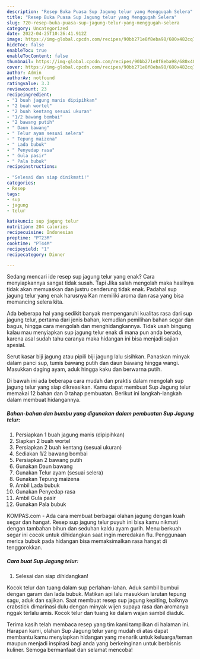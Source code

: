 ```yaml
---
description: "Resep Buka Puasa Sup Jagung telur yang Menggugah Selera"
title: "Resep Buka Puasa Sup Jagung telur yang Menggugah Selera"
slug: 720-resep-buka-puasa-sup-jagung-telur-yang-menggugah-selera
category: Uncategorized
date: 2022-04-25T10:26:41.912Z
image: https://img-global.cpcdn.com/recipes/90bb271e8f8eba98/680x482cq70/sup-jagung-telur-foto-resep-utama.jpg
hideToc: false
enableToc: true
enableTocContent: false
thumbnail: https://img-global.cpcdn.com/recipes/90bb271e8f8eba98/680x482cq70/sup-jagung-telur-foto-resep-utama.jpg
cover: https://img-global.cpcdn.com/recipes/90bb271e8f8eba98/680x482cq70/sup-jagung-telur-foto-resep-utama.jpg
author: Admin
authorAv: notfound
ratingvalue: 3.3
reviewcount: 23
recipeingredient:
- "1 buah jagung manis dipipihkan"
- "2 buah wortel"
- "2 buah kentang sesuai ukuran"
- "1/2 bawang bombai"
- "2 bawang putih"
- " Daun bawang"
- " Telur ayam sesuai selera"
- " Tepung maizena"
- " Lada bubuk"
- " Penyedap rasa"
- " Gula pasir"
- " Pala bubuk"
recipeinstructions:

- "Selesai dan siap dinikmati!"
categories:
- Resep
tags:
- sup
- jagung
- telur

katakunci: sup jagung telur 
nutrition: 204 calories
recipecuisine: Indonesian
preptime: "PT23M"
cooktime: "PT44M"
recipeyield: "1"
recipecategory: Dinner

---
```



Sedang mencari ide resep sup jagung telur yang enak? Cara menyiapkannya sangat tidak susah. Tapi Jika salah mengolah maka hasilnya tidak akan memuaskan dan justru cenderung tidak enak. Padahal sup jagung telur yang enak harusnya Kan memiliki aroma dan rasa yang bisa memancing selera kita.


Ada beberapa hal yang sedikit banyak mempengaruhi kualitas rasa dari sup jagung telur, pertama dari jenis bahan, kemudian pemilihan bahan segar dan bagus, hingga cara mengolah dan menghidangkannya. Tidak usah bingung kalau mau menyiapkan sup jagung telur enak di mana pun anda berada, karena asal sudah tahu caranya maka hidangan ini bisa menjadi sajian spesial.

Serut kasar biji jagung atau pipili biji jagung lalu sisihkan. Panaskan minyak dalam panci sup, tumis bawang putih dan daun bawang hingga wangi. Masukkan daging ayam, aduk hingga kaku dan berwarna putih.


Di bawah ini ada beberapa cara mudah dan praktis dalam mengolah sup jagung telur yang siap dikreasikan. Kamu dapat membuat Sup Jagung telur memakai 12 bahan dan 0 tahap pembuatan. Berikut ini langkah-langkah dalam membuat hidangannya.

<!--inarticleads1-->

##### Bahan-bahan dan bumbu yang digunakan dalam pembuatan Sup Jagung telur:

1. Persiapkan 1 buah jagung manis (dipipihkan)
1. Siapkan 2 buah wortel
1. Persiapkan 2 buah kentang (sesuai ukuran)
1. Sediakan 1/2 bawang bombai
1. Persiapkan 2 bawang putih
1. Gunakan  Daun bawang
1. Gunakan  Telur ayam (sesuai selera)
1. Gunakan  Tepung maizena
1. Ambil  Lada bubuk
1. Gunakan  Penyedap rasa
1. Ambil  Gula pasir
1. Gunakan  Pala bubuk


KOMPAS.com - Ada cara membuat berbagai olahan jagung dengan kuah segar dan hangat. Resep sup jagung telur puyuh ini bisa kamu nikmati dengan tambahan bihun dan seduhan kaldu ayam gurih. Menu berkuah segar ini cocok untuk dihidangkan saat ingin meredakan flu. Penggunaan merica bubuk pada hidangan bisa memaksimalkan rasa hangat di tenggorokkan. 

<!--inarticleads2-->

##### Cara buat Sup Jagung telur:


1. Selesai dan siap dihidangkan!

Kocok telur dan tuang dalam sup perlahan-lahan. Aduk sambil bumbui dengan garam dan lada bubuk. Matikan api lalu masukkan larutan tepung sagu, aduk dan sajikan. Saat membuat resep sup jagung kepiting, baiknya crabstick dimarinasi dulu dengan minyak wijen supaya rasa dan aromanya nggak terlalu amis. Kocok telur dan tuang ke dalam wajan sambil diaduk. 

Terima kasih telah membaca resep yang tim kami tampilkan di halaman ini. Harapan kami, olahan Sup Jagung telur yang mudah di atas dapat membantu kamu menyiapkan hidangan yang menarik untuk keluarga/teman maupun menjadi inspirasi bagi anda yang berkeinginan untuk berbisnis kuliner. Semoga bermanfaat dan selamat mencoba!
